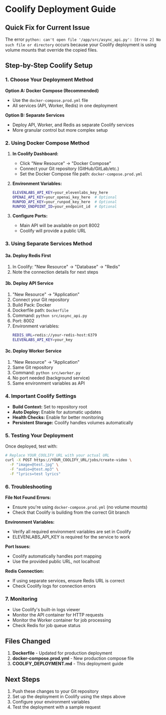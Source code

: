 # Coolify Deployment Guide

## Quick Fix for Current Issue

The error `python: can't open file '/app/src/async_api.py': [Errno 2] No such file or directory` occurs because your Coolify deployment is using volume mounts that override the copied files.

## Step-by-Step Coolify Setup

### 1. Choose Your Deployment Method

**Option A: Docker Compose (Recommended)**
- Use the `docker-compose.prod.yml` file
- All services (API, Worker, Redis) in one deployment

**Option B: Separate Services**
- Deploy API, Worker, and Redis as separate Coolify services
- More granular control but more complex setup

### 2. Using Docker Compose Method

1. **In Coolify Dashboard:**
   - Click "New Resource" → "Docker Compose"
   - Connect your Git repository (GitHub/GitLab/etc.)
   - Set the Docker Compose file path: `docker-compose.prod.yml`

2. **Environment Variables:**
   ```bash
   ELEVENLABS_API_KEY=your_elevenlabs_key_here
   OPENAI_API_KEY=your_openai_key_here  # Optional
   RUNPOD_API_KEY=your_runpod_key_here  # Optional
   RUNPOD_ENDPOINT_ID=your_endpoint_id  # Optional
   ```

3. **Configure Ports:**
   - Main API will be available on port 8002
   - Coolify will provide a public URL

### 3. Using Separate Services Method

#### 3a. Deploy Redis First
1. In Coolify: "New Resource" → "Database" → "Redis"
2. Note the connection details for next steps

#### 3b. Deploy API Service
1. "New Resource" → "Application" 
2. Connect your Git repository
3. Build Pack: Docker
4. Dockerfile path: `Dockerfile`
5. Command: `python src/async_api.py`
6. Port: 8002
7. Environment variables:
   ```bash
   REDIS_URL=redis://your-redis-host:6379
   ELEVENLABS_API_KEY=your_key
   ```

#### 3c. Deploy Worker Service
1. "New Resource" → "Application"
2. Same Git repository
3. Command: `python src/worker.py`
4. No port needed (background service)
5. Same environment variables as API

### 4. Important Coolify Settings

- **Build Context:** Set to repository root
- **Auto Deploy:** Enable for automatic updates
- **Health Checks:** Enable for better monitoring
- **Persistent Storage:** Coolify handles volumes automatically

### 5. Testing Your Deployment

Once deployed, test with:

```bash
# Replace YOUR_COOLIFY_URL with your actual URL
curl -X POST https://YOUR_COOLIFY_URL/jobs/create-video \
  -F "image=@test.jpg" \
  -F "audio=@test.mp3" \
  -F "lyrics=test lyrics"
```

### 6. Troubleshooting

**File Not Found Errors:**
- Ensure you're using `docker-compose.prod.yml` (no volume mounts)
- Check that Coolify is building from the correct Git branch

**Environment Variables:**
- Verify all required environment variables are set in Coolify
- ELEVENLABS_API_KEY is required for the service to work

**Port Issues:**
- Coolify automatically handles port mapping
- Use the provided public URL, not localhost

**Redis Connection:**
- If using separate services, ensure Redis URL is correct
- Check Coolify logs for connection errors

### 7. Monitoring

- Use Coolify's built-in logs viewer
- Monitor the API container for HTTP requests
- Monitor the Worker container for job processing
- Check Redis for job queue status

## Files Changed

1. **Dockerfile** - Updated for production deployment
2. **docker-compose.prod.yml** - New production compose file
3. **COOLIFY_DEPLOYMENT.md** - This deployment guide

## Next Steps

1. Push these changes to your Git repository
2. Set up the deployment in Coolify using the steps above
3. Configure your environment variables
4. Test the deployment with a sample request